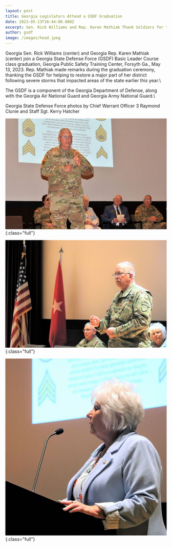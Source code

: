 ```yaml
---
layout: post
title: Georgia Legislators Attend a GSDF Graduation
date: 2023-05-13T16:44:00.000Z
excerpt: Sen. Rick Williams and Rep. Karen Mathiak Thank Soldiers for their Service
author: gsdf
image: /images/head.jpeg
---
```

Georgia Sen. Rick Williams (center) and Georgia Rep. Karen Mathiak (center) join a Georgia State Defense Force (GSDF) Basic Leader Course class graduation, Georgia Public Safety Training Center, Forsyth Ga., May 13, 2023.
Rep. Mathiak made remarks during the graduation ceremony, thanking the GSDF for helping to restore a major part of her district following severe storms that impacted areas of the state earlier this year.\

The GSDF is a component of the Georgia Department of Defense, along with the Georgia Air National Guard and Georgia Army National Guard.\

Georgia State Defense Force photos by Chief Warrant Officer 3 Raymond Clunie and Staff Sgt. Kerry Hatcher

![](/images/1.jpeg){:class="full"}

![](/images/2.jpeg){:class="full"}

![](/images/3.jpeg){:class="full"}